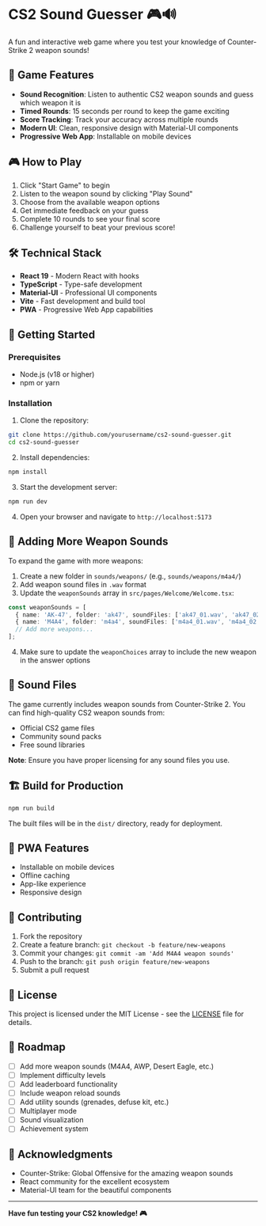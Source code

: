 # CS2 Sound Guesser 🎮🔊

A fun and interactive web game where you test your knowledge of Counter-Strike 2 weapon sounds!

## 🎯 Game Features

- **Sound Recognition**: Listen to authentic CS2 weapon sounds and guess which weapon it is
- **Timed Rounds**: 15 seconds per round to keep the game exciting
- **Score Tracking**: Track your accuracy across multiple rounds
- **Modern UI**: Clean, responsive design with Material-UI components
- **Progressive Web App**: Installable on mobile devices

## 🎮 How to Play

1. Click "Start Game" to begin
2. Listen to the weapon sound by clicking "Play Sound"
3. Choose from the available weapon options
4. Get immediate feedback on your guess
5. Complete 10 rounds to see your final score
6. Challenge yourself to beat your previous score!

## 🛠️ Technical Stack

- **React 19** - Modern React with hooks
- **TypeScript** - Type-safe development
- **Material-UI** - Professional UI components
- **Vite** - Fast development and build tool
- **PWA** - Progressive Web App capabilities

## 🚀 Getting Started

### Prerequisites

- Node.js (v18 or higher)
- npm or yarn

### Installation

1. Clone the repository:
```bash
git clone https://github.com/yourusername/cs2-sound-guesser.git
cd cs2-sound-guesser
```

2. Install dependencies:
```bash
npm install
```

3. Start the development server:
```bash
npm run dev
```

4. Open your browser and navigate to `http://localhost:5173`

## 📁 Adding More Weapon Sounds

To expand the game with more weapons:

1. Create a new folder in `sounds/weapons/` (e.g., `sounds/weapons/m4a4/`)
2. Add weapon sound files in `.wav` format
3. Update the `weaponSounds` array in `src/pages/Welcome/Welcome.tsx`:

```typescript
const weaponSounds = [
  { name: 'AK-47', folder: 'ak47', soundFiles: ['ak47_01.wav', 'ak47_02.wav'] },
  { name: 'M4A4', folder: 'm4a4', soundFiles: ['m4a4_01.wav', 'm4a4_02.wav'] },
  // Add more weapons...
];
```

4. Make sure to update the `weaponChoices` array to include the new weapon in the answer options

## 🎵 Sound Files

The game currently includes weapon sounds from Counter-Strike 2. You can find high-quality CS2 weapon sounds from:

- Official CS2 game files
- Community sound packs
- Free sound libraries

**Note**: Ensure you have proper licensing for any sound files you use.

## 🏗️ Build for Production

```bash
npm run build
```

The built files will be in the `dist/` directory, ready for deployment.

## 📱 PWA Features

- Installable on mobile devices
- Offline caching
- App-like experience
- Responsive design

## 🤝 Contributing

1. Fork the repository
2. Create a feature branch: `git checkout -b feature/new-weapons`
3. Commit your changes: `git commit -am 'Add M4A4 weapon sounds'`
4. Push to the branch: `git push origin feature/new-weapons`
5. Submit a pull request

## 📄 License

This project is licensed under the MIT License - see the [LICENSE](LICENSE) file for details.

## 🎯 Roadmap

- [ ] Add more weapon sounds (M4A4, AWP, Desert Eagle, etc.)
- [ ] Implement difficulty levels
- [ ] Add leaderboard functionality
- [ ] Include weapon reload sounds
- [ ] Add utility sounds (grenades, defuse kit, etc.)
- [ ] Multiplayer mode
- [ ] Sound visualization
- [ ] Achievement system

## 🙏 Acknowledgments

- Counter-Strike: Global Offensive for the amazing weapon sounds
- React community for the excellent ecosystem
- Material-UI team for the beautiful components

---

**Have fun testing your CS2 knowledge! 🎮**
